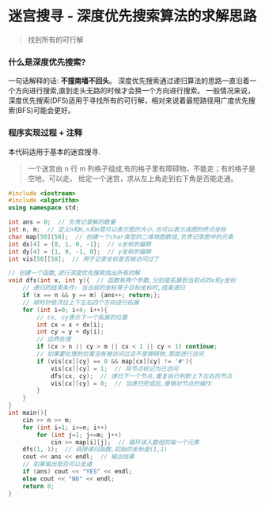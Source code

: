 # 迷宫搜寻 - 深度优先搜索算法的求解思路
> 找到所有的可行解

### 什么是深度优先搜索?

一句话解释的话: **不撞南墙不回头**。
深度优先搜索通过递归算法的思路一直沿着一个方向进行搜索,直到走头无路的时候才会换一个方向进行搜索。
一般情况来说，深度优先搜索(DFS)适用于寻找所有的可行解，相对来说着最短路径用广度优先搜索(BFS)可能会更好。

### 程序实现过程 + 注释

本代码适用于基本的迷宫搜寻.
> 一个迷宫由 n 行 m 列格子组成,有的格子里有障碍物，不能走；有的格子是空地，可以走。
> 给定一个迷宫，求从左上角走到右下角是否能走通。

``` c++
#include <iostream>
#include <algorithm>
using namespace std;

int ans = 0;  // 负责记录解的数量
int n, m;  // 定义n和m,n和m既可以表示图的大小,也可以表示成图的终点坐标
char map[50][50];  // 创建一个char类型的二维地图数组,负责记录图中的元素
int dx[4] = {0, 1, 0, -1};  // x坐标的偏移
int dy[4] = {1, 0, -1, 0};  // y坐标的偏移
int vis[50][50];  // 用于记录坐标是否被访问过了

// 创建一个函数,进行深度优先搜索找出所有的解
void dfs(int x, int y){  // 函数有两个参数,分别是拓展到当前点的x和y坐标
    // 递归的结束条件: 当当前的坐标等于目标坐标时,结束递归
    if (x == n && y == m) {ans++; return;};
    // 顺时针依次往上下左右四个方向进行拓展
    for (int i=0; i<4; i++){
        // cx, cy表示下一个拓展的位置
        int cx = x + dx[i];
        int cy = y + dy[i];
        // 边界处理
        if (cx > n || cy > m || cx < 1 || cy < 1) continue;
        // 如果要处理的位置没有被访问过且不是障碍物,那就进行访问
        if (vis[cx][cy] == 0 && map[cx][cy] != '#'){
            vis[cx][cy] = 1;  // 将节点标记为已访问
            dfs(cx, cy);  // 递归下一个节点,重复执行判断上下左右的节点
            vis[cx][cy] = 0;  // 当递归完成后,撤销对节点的操作
        }
    }
}
int main(){
    cin >> n >> m;
    for (int i=1; i<=n; i++)
        for (int j=1; j<=m; j++)
            cin >> map[i][j];  // 循环读入数组的每一个元素
    dfs(1, 1);  // 调用递归函数,初始的坐标是(1,1)
    cout << ans << endl;  // 输出结果
    // 如果输出是否可以走通
    if (ans) cout << "YES" << endl;
    else cout << "NO" << endl;
    return 0;
}
```